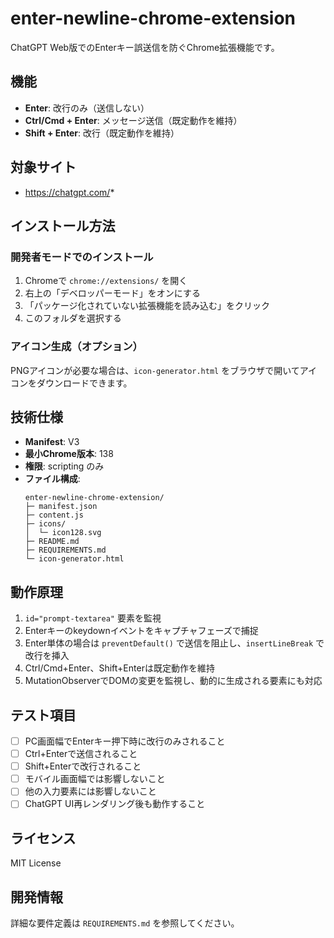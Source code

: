 # enter-newline-chrome-extension

ChatGPT Web版でのEnterキー誤送信を防ぐChrome拡張機能です。

## 機能

- **Enter**: 改行のみ（送信しない）
- **Ctrl/Cmd + Enter**: メッセージ送信（既定動作を維持）
- **Shift + Enter**: 改行（既定動作を維持）

## 対象サイト

- https://chatgpt.com/*

## インストール方法

### 開発者モードでのインストール

1. Chromeで `chrome://extensions/` を開く
2. 右上の「デベロッパーモード」をオンにする
3. 「パッケージ化されていない拡張機能を読み込む」をクリック
4. このフォルダを選択する

### アイコン生成（オプション）

PNGアイコンが必要な場合は、`icon-generator.html` をブラウザで開いてアイコンをダウンロードできます。

## 技術仕様

- **Manifest**: V3
- **最小Chrome版本**: 138
- **権限**: scripting のみ
- **ファイル構成**:
  ```
  enter-newline-chrome-extension/
  ├─ manifest.json
  ├─ content.js
  ├─ icons/
  │  └─ icon128.svg
  ├─ README.md
  ├─ REQUIREMENTS.md
  └─ icon-generator.html
  ```

## 動作原理

1. `id="prompt-textarea"` 要素を監視
2. Enterキーのkeydownイベントをキャプチャフェーズで捕捉
3. Enter単体の場合は `preventDefault()` で送信を阻止し、`insertLineBreak` で改行を挿入
4. Ctrl/Cmd+Enter、Shift+Enterは既定動作を維持
5. MutationObserverでDOMの変更を監視し、動的に生成される要素にも対応

## テスト項目

- [ ] PC画面幅でEnterキー押下時に改行のみされること
- [ ] Ctrl+Enterで送信されること
- [ ] Shift+Enterで改行されること
- [ ] モバイル画面幅では影響しないこと
- [ ] 他の入力要素には影響しないこと
- [ ] ChatGPT UI再レンダリング後も動作すること

## ライセンス

MIT License

## 開発情報

詳細な要件定義は `REQUIREMENTS.md` を参照してください。